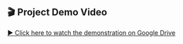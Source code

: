 ## 🎬 Project Demo Video

[▶️ Click here to watch the demonstration on Google Drive](https://drive.google.com/file/d/1aM7O3MzDhASWecvYR9u6_BbBwxZ319rI/view?usp=sharing)
